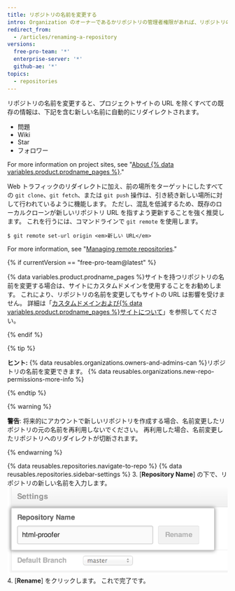```yaml
---
title: リポジトリの名前を変更する
intro: Organization のオーナーであるかリポジトリの管理者権限があれば、リポジトリの名前を変更することができます。
redirect_from:
  - /articles/renaming-a-repository
versions:
  free-pro-team: '*'
  enterprise-server: '*'
  github-ae: '*'
topics:
  - repositories
---
```


リポジトリの名前を変更すると、プロジェクトサイトの URL を除くすべての既存の情報は、下記を含む新しい名前に自動的にリダイレクトされます。

* 問題
* Wiki
* Star
* フォロワー

For more information on project sites, see "[About {% data variables.product.prodname_pages %}](/pages/getting-started-with-github-pages/about-github-pages#types-of-github-pages-sites)."

Web トラフィックのリダイレクトに加え、前の場所をターゲットにしたすべての `git clone`、`git fetch`、または `git push` 操作は、引き続き新しい場所に対して行われているように機能します。 ただし、混乱を低減するため、既存のローカルクローンが新しいリポジトリ URL を指すよう更新することを強く推奨します。 これを行うには、コマンドラインで  `git remote` を使用します。

```shell
$ git remote set-url origin <em>新しい URL</em>
```

For more information, see "[Managing remote repositories](/github/getting-started-with-github/managing-remote-repositories)."

{% if currentVersion == "free-pro-team@latest" %}

{% data variables.product.prodname_pages %}サイトを持つリポジトリの名前を変更する場合は、サイトにカスタムドメインを使用することをお勧めします。 これにより、リポジトリの名前を変更してもサイトの URL は影響を受けません。 詳細は「[カスタムドメインおよび{% data variables.product.prodname_pages %}サイトについて](/pages/configuring-a-custom-domain-for-your-github-pages-site/about-custom-domains-and-github-pages)」を参照してください。

{% endif %}

{% tip %}

**ヒント:** {% data reusables.organizations.owners-and-admins-can %}リポジトリの名前を変更できます。 {% data reusables.organizations.new-repo-permissions-more-info %}

{% endtip %}

{% warning %}

**警告**: 将来的にアカウントで新しいリポジトリを作成する場合、名前変更したリポジトリの元の名前を再利用しないでください。 再利用した場合、名前変更したリポジトリへのリダイレクトが切断されます。

{% endwarning %}

{% data reusables.repositories.navigate-to-repo %}
{% data reusables.repositories.sidebar-settings %}
3. [**Repository Name**] の下で、リポジトリの新しい名前を入力します。 ![リポジトリの名前の変更](/assets/images/help/repository/repository-name-change.png)
4. [**Rename**] をクリックします。 これで完了です。
